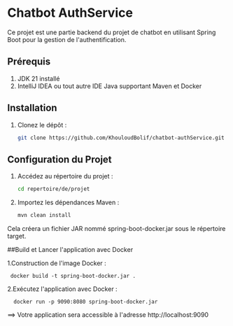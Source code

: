 # Chatbot AuthService

Ce projet est une partie backend du projet de chatbot en utilisant Spring Boot pour la gestion de l'authentification.

## Prérequis

1. JDK 21 installé
2. IntelliJ IDEA ou tout autre IDE Java supportant Maven et Docker

## Installation

1. Clonez le dépôt :

   ```bash
   git clone https://github.com/KhouloudBolif/chatbot-authService.git

## Configuration du Projet

1. Accédez au répertoire du projet :
   
      ```bash
      cd repertoire/de/projet
3. Importez les dépendances Maven :
   
      ```bash
      mvn clean install
Cela créera un fichier JAR nommé spring-boot-docker.jar sous le répertoire target.

##Build et Lancer l'application avec Docker

1.Construction de l'image Docker :
     
     
     docker build -t spring-boot-docker.jar .
     
2.Exécutez l'application avec Docker :
   
      
      docker run -p 9090:8080 spring-boot-docker.jar
      
==> Votre application sera accessible à l'adresse http://localhost:9090


